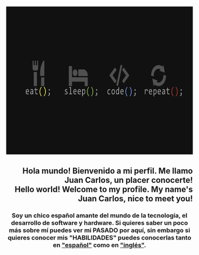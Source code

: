 <img 
  src="eat-sleep-code-repeat.png"
  width="1200"
  height="400"
/>
<h2 align="right">
  Hola mundo! Bienvenido a mi perfil. Me llamo Juan Carlos, un placer conocerte!
  <br>
  Hello world! Welcome to my profile. My name's Juan Carlos, nice to meet you!
</h2>

<h3 align="center">
Soy un chico español amante del mundo de la tecnología, el desarrollo de software y hardware.
Si quieres saber un poco más sobre mí puedes ver mi PASADO por aquí, sin embargo si quieres conocer mis <b>"HABILIDADES"</b> puedes conocerlas tanto en <a href="ESP. IT_CV Juan Carlos Martos Vergara.pdf" target="_black">"español"</a> como en <a href="ENG. IT_CV Juan Carlos Martos Vergara.pdf" target="_black">"inglés"</a>. 
</h3>
